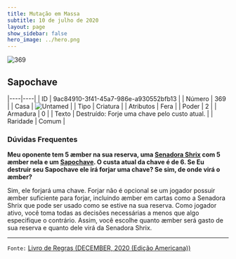 ```yaml
---
title: Mutação em Massa
subtitle: 10 de julho de 2020
layout: page
show_sidebar: false
hero_image: ../hero.png
---
```


![369](https://cdn.keyforgegame.com/media/card_front/pt/479_369_67VF7669QVVX_pt.png)

## Sapochave

|----|----|
| ID | 9ac84910-3f41-45a7-986e-a930552bfb13 |
| Número | 369 |
| Casa | ![Untamed](https://archonarcana.com/images/thumb/b/bd/Untamed.png/22px-Untamed.png "Indomados") |
| Tipo | Criatura |
| Atributos | Fera |
| Poder | 2 |
| Armadura | 0 |
| Texto | Destruído: Forje uma chave pelo custo atual. |
| Raridade | Comum |

### Dúvidas Frequentes

**Meu oponente tem 5 æmber na sua reserva, uma [Senadora Shrix](/wc/193)
com 5 æmber nela e um [Sapochave](/mm/369). O custa atual da chave é de 6. Se
Eu destruir seu Sapochave ele irá forjar uma chave? Se sim, de onde virá o æmber?**

Sim, ele forjará uma chave. Forjar não é opcional se um jogador possuir æmber
suficiente para forjar, incluindo æmber em cartas como a Senadora Shrix que pode
ser usado como se estive na sua reserva. Como jogador ativo, você toma todas as decisões
necessárias a menos que algo especifique o contrário. Assim, você escolhe quanto
æmber será gasto de sua reserva e quanto dele virá
da Senadora Shrix.

<hr/>

`Fonte:` [Livro de Regras (DECEMBER, 2020 (Edição Americana))](https://images-cdn.fantasyflightgames.com/filer_public/8c/af/8cafeca4-02c3-4990-bba1-ff9d3aa8f02a/keyforge_rulebook_v14_reduced-compressed.pdf)
